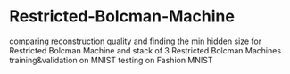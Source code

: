# Restricted-Bolcman-Machine
comparing reconstruction quality and finding the min hidden size for Restricted Bolcman Machine and stack of 3 Restricted Bolcman Machines
training&validation on MNIST
testing on Fashion MNIST
